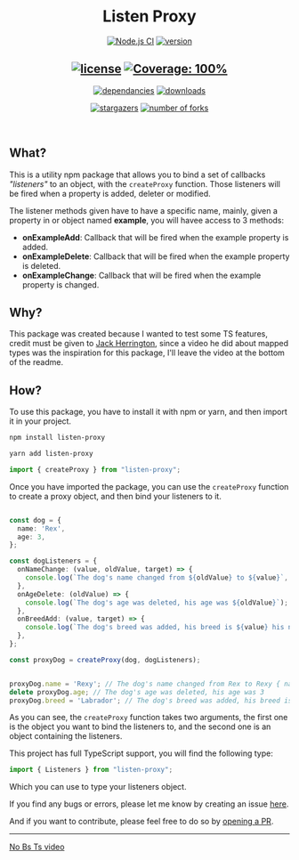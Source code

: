 <h1 align="center">
  Listen Proxy
</h1>

<section id="badges" align="center">

[![Node.js CI](https://github.com/XavierFabregat/ProxyNPM/actions/workflows/node.js.yml/badge.svg)](https://github.com/XavierFabregat/ProxyNPM/actions/workflows/node.js.yml)
[![version](https://img.shields.io/npm/v/listen-proxy.svg?style=flat-square)](https://npmjs.org/listen-proxy)
<!-- [![Coverage Status](https://coveralls.io/repos/github/XavierFabregat/ProxyNPM/badge.svg?branch=main)](https://coveralls.io/github/XavierFabregat/ProxyNPM?branch=main) -->
[![license](https://img.shields.io/npm/l/listen-proxy?color=%23007a1f&style=flat-square)](https://github.com//XavierFabregat/blob/master/LICENSE)
<a href="https://github.com/XavierFabregat/ProxyNPM/blob/229236742a0f210399f884745bb056fff194fea1/README.md"><img alt="Coverage: 100%" src="https://img.shields.io/badge/Coverage-100%25-brightgreen.svg" /></a>
----------------

[![dependancies](https://img.shields.io/librariesio/release/npm/listen-proxy?color=%23007a1f&style=flat-square)](https://libraries.io/npm/listen-proxy)
[![downloads](https://img.shields.io/npm/dm/listen-proxy?style=flat-square&color=%23007a1f)](https://npmcharts.com/compare/listen-proxy)

[![stargazers](https://img.shields.io/github/stars/XavierFabregat/ProxyNPM?style=social)](https://github.com/XavierFabregat/ProxyNPM/stargazers)
[![number of forks](https://img.shields.io/github/forks/XavierFabregat/ProxyNPM?style=social)](https://github.com/XavierFabregat/ProxyNPM/fork)


</section>

<br>


<h2><b>What?</b></h2>

<p> This is a utility npm package that allows you to bind a set of callbacks <i>"listeners"</i> to an object, with the <code>createProxy</code> function. Those listeners will be fired when a property is added, deleter or modified.</p>

<p> 
The listener methods given have to have a specific name, mainly, given a property in or object named <b>example</b>, you will havee access to 3 methods:

- <b>onExampleAdd</b>: Callback that will be fired when the example property is added.
- <b>onExampleDelete</b>: Callback that will be fired when the example property is deleted.
- <b>onExampleChange</b>: Callback that will be fired when the example property is changed.

</p>


<h2><b>Why?</b></h2>

This package was created because I wanted to test some TS features, credit must be given to [Jack Herrington](https://github.com/jherr), since a video he did about mapped types was the inspiration for this package, I'll leave the video at the bottom of the readme.


<h2><b>How?</b></h2>

<p> To use this package, you have to install it with npm or yarn, and then import it in your project.</p>

```bash
npm install listen-proxy
```

```bash
yarn add listen-proxy
```

```ts
import { createProxy } from "listen-proxy";
```

<p> Once you have imported the package, you can use the <code>createProxy</code> function to create a proxy object, and then bind your listeners to it.</p>

```ts

const dog = {
  name: 'Rex',
  age: 3,
};

const dogListeners = {
  onNameChange: (value, oldValue, target) => {
    console.log(`The dog's name changed from ${oldValue} to ${value}`, target);
  },
  onAgeDelete: (oldValue) => {
    console.log(`The dog's age was deleted, his age was ${oldValue}`);
  },
  onBreedAdd: (value, target) => {
    console.log(`The dog's breed was added, his breed is ${value} his name is ${target.name}`);
  },
};

const proxyDog = createProxy(dog, dogListeners);


proxyDog.name = 'Rexy'; // The dog's name changed from Rex to Rexy { name: 'Rexy', age: 3 }
delete proxyDog.age; // The dog's age was deleted, his age was 3
proxyDog.breed = 'Labrador'; // The dog's breed was added, his breed is Labrador his name is Rexy

```

<p> As you can see, the <code>createProxy</code> function takes two arguments, the first one is the object you want to bind the listeners to, and the second one is an object containing the listeners.</p>

<p>This project has full TypeScript support, you will find the following type:</p>

```ts
import { Listeners } from "listen-proxy";
```

<p> Which you can use to type your listeners object.</p>

If you find any bugs or errors, please let me know by creating an issue [here](https://github.com/XavierFabregat/ProxyNPM/issues).

And if you want to contribute, please feel free to do so by [opening a PR](https://github.com/XavierFabregat/ProxyNPM/pulls).


----------------

[No Bs Ts video](https://www.youtube.com/watch?v=0-BsmzlMMIw)
